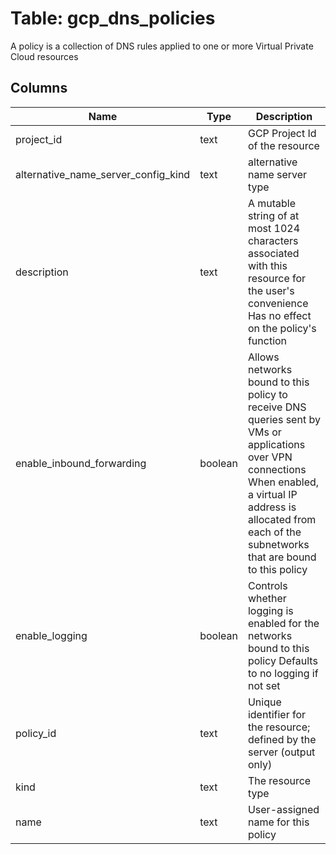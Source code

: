 
# Table: gcp_dns_policies
A policy is a collection of DNS rules applied to one or more Virtual Private Cloud resources
## Columns
| Name        | Type           | Description  |
| ------------- | ------------- | -----  |
|project_id|text|GCP Project Id of the resource|
|alternative_name_server_config_kind|text|alternative name server type|
|description|text|A mutable string of at most 1024 characters associated with this resource for the user's convenience Has no effect on the policy's function|
|enable_inbound_forwarding|boolean|Allows networks bound to this policy to receive DNS queries sent by VMs or applications over VPN connections When enabled, a virtual IP address is allocated from each of the subnetworks that are bound to this policy|
|enable_logging|boolean|Controls whether logging is enabled for the networks bound to this policy Defaults to no logging if not set|
|policy_id|text|Unique identifier for the resource; defined by the server (output only)|
|kind|text|The resource type|
|name|text|User-assigned name for this policy|
